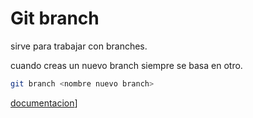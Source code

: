 # Git branch

sirve para trabajar con branches.

cuando creas un nuevo branch siempre se basa en otro.

```bash
git branch <nombre nuevo branch>
```


[documentacion](https://www.freecodecamp.org/espanol/news/explicacion-de-la-rama-de-gi-como-eliminar/)]


